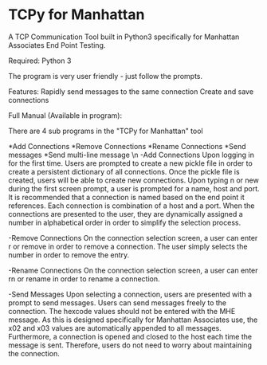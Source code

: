 # TCPy for Manhattan
A TCP Communication Tool built in Python3 specifically for Manhattan Associates End Point Testing.

Required:
  Python 3

The program is very user friendly - just follow the prompts.

Features:
Rapidly send messages to the same connection
Create and save connections

Full Manual (Available in program):

There are 4 sub programs in the "TCPy for Manhattan" tool
    
   *Add Connections
   *Remove Connections
   *Rename Connections
   *Send messages
   *Send multi-line message
   \n
-Add Connections 
Upon logging in for the first time. Users are prompted to create a new pickle file in order to create a persistent dictionary of all connections. Once the pickle file is created, users will be able to create new connections. Upon typing n or new during the first screen prompt, a user is prompted for a name, host and port. It is recommended that a connection is named based on the end point it references. Each connection is combination of a host and a port. When the connections are presented to the user, they are dynamically assigned a number in alphabetical order in order to simplify the selection process.


-Remove Connections
On the connection selection screen, a user can enter r or remove in order to remove a connection. The user simply selects the number in order to remove the entry.

-Rename Connections
On the connection selection screen, a user can enter rn or rename in order to rename a connection.

-Send Messages
Upon selecting a connection, users are presented with a prompt to send messages. Users can send messages freely to the connection. The hexcode values should not be entered with the MHE message. As this is designed specifically for Manhattan Associates use, the x02 and x03 values are automatically appended to all messages. Furthermore, a connection is opened and closed to the host each time the message is sent. Therefore, users do not need to worry about maintaining the connection.

